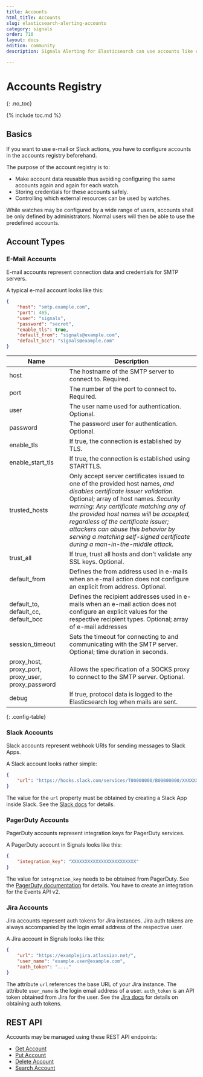 ```yaml
---
title: Accounts
html_title: Accounts
slug: elasticsearch-alerting-accounts
category: signals
order: 710
layout: docs
edition: community
description: Signals Alerting for Elasticsearch can use accounts like email, Slack, PagerDuty, JIRA or webhooks to send notifications to.

---
```


<!--- Copyright 2020 floragunn GmbH -->

# Accounts Registry
{: .no_toc}

{% include toc.md %}

## Basics

If you want to use e-mail or Slack actions, you have to configure accounts in the accounts registry beforehand. 

The purpose of the account registry is to:

* Make account data reusable thus avoiding configuring the same accounts again and again for each watch.
* Storing credentials for these accounts safely.
* Controlling which external resources can be used by watches.

While watches may be configured by a wide range of users, accounts shall be only defined by administrators. Normal users will then be able to use the predefined accounts.

## Account Types

### E-Mail Accounts

E-mail accounts represent connection data and credentials for SMTP servers. 

A typical e-mail account looks like this:

```json
{
	"host": "smtp.example.com",
	"port": 465,
	"user": "signals",
	"password": "secret",
	"enable_tls": true,
	"default_from": "signals@example.com",
	"default_bcc": "signals@example.com"
}
```

| Name | Description |
|---|---|
| host | The hostname of the SMTP server to connect to. Required. |
| port | The number of the port to connect to. Required. |
| user | The user name used for authentication. Optional. |
| password | The password user for authentication. Optional. |
| enable\_tls | If true, the connection is established by TLS. |
| enable\_start\_tls | If true, the connection is established using STARTTLS. |
| trusted_hosts | Only accept server certificates issued to one of the provided host names, *and disables certificate issuer validation.* Optional; array of host names. *Security warning: Any certificate matching any of the provided host names will be accepted, regardless of the certificate issuer; attackers can abuse this behavior by serving a matching self-signed certificate during a man-in-the-middle attack.* |
| trust_all | If true, trust all hosts and don't validate any SSL keys. Optional. |
| default_from | Defines the from address used in e-mails when an e-mail action does not configure an explicit from address. Optional. |
| default\_to, default\_cc, default\_bcc  | Defines the recipient addresses used in e-mails when an e-mail action does not configure an explicit values for the respective recipient types. Optional; array of e-mail addresses |
| session_timeout | Sets the timeout for connecting to and communicating with the SMTP server. Optional; time duration in seconds. |
| proxy\_host, proxy\_port, proxy\_user, proxy\_password | Allows the specification of a SOCKS proxy to connect to the SMTP server. Optional. |
| debug | If true, protocol data is logged to the Elasticsearch log when mails are sent. |
{: .config-table}

### Slack Accounts

Slack accounts represent webhook URIs for sending messages to Slack Apps.

A Slack account looks rather simple:

```json
{
	"url": "https://hooks.slack.com/services/T00000000/B00000000/XXXXXXXXXXXXXXXXXXXXXXXX"
}
```

The value for the `url` property must be obtained by creating a Slack App inside Slack. See the [Slack docs](https://api.slack.com/incoming-webhooks) for details.

### PagerDuty Accounts

PagerDuty accounts represent integration keys for PagerDuty services.

A PagerDuty account in Signals looks like this:

```json
{
	"integration_key": "XXXXXXXXXXXXXXXXXXXXXXXX"
}
```

The value for `integration_key` needs to be obtained from PagerDuty. 	See the [PagerDuty documentation](https://support.pagerduty.com/docs/services-and-integrations#section-create-a-generic-events-api-integration) for details. You have to create an integration for the Events API v2.

### Jira Accounts

Jira accounts represent auth tokens for Jira instances. Jira auth tokens are always accompanied by the login email address of the respective user.

A Jira account in Signals looks like this:

```json
{
    "url": "https://examplejira.atlassian.net/",
	"user_name": "example.user@example.com",
	"auth_token": "...."
}
```

The attribute `url` references the base URL of your Jira instance. The attribute `user_name` is the login email address of a user. `auth_token` is an API token obtained from Jira for the user. See the [Jira docs](https://confluence.atlassian.com/cloud/api-tokens-938839638.html) for details on obtaining auth tokens.

## REST API

Accounts may be managed using these REST API endpoints:

* [Get Account](rest_api_account_get.md)
* [Put Account](rest_api_account_put.md)
* [Delete Account](rest_api_account_delete.md)
* [Search Account](rest_api_account_search.md)


